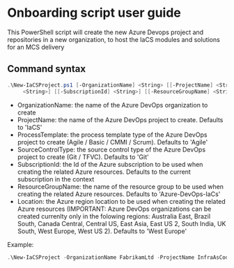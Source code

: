 # Onboarding script user guide

This PowerShell script will create the new Azure Devops project and repositories in a new organization, to host the IaCS modules and solutions for an MCS delivery

## Command syntax

```powershell
.\New-IaCSProject.ps1 [-OrganizationName] <String> [[-ProjectName] <String>] [[-ProcessTemplate] <String>] [[-SourceControlType]
     <String>] [[-SubscriptionId] <String>] [[-ResourceGroupName] <String>] [[-Location] <String>] [<CommonParameters>]
```

- OrganizationName: the name of the Azure DevOps organization to create
- ProjectName: the name of the Azure DevOps project to create. Defaults to 'IaCS'
- ProcessTemplate: the process template type of the Azure DevOps project to create (Agile / Basic / CMMI / Scrum). Defaults to 'Agile'
- SourceControlType: the source control type of the Azure DevOps project to create (Git / TFVC). Defaults to 'Git'
- SubscriptionId: the Id of the Azure subscription to be used when creating the related Azure resources. Defaults to the current subscription in the context
- ResourceGroupName: the name of the resource group to be used when creating the related Azure resources. Defaults to 'Azure-DevOps-IaCs'
- Location: the Azure region location to be used when creating the related Azure resources (IMPORTANT: Azure DevOps organizations can be created currenlty only in the folowing regions: Australia East, Brazil South, Canada Central, Central US, East Asia, East US 2, South India, UK South, West Europe, West US 2). Defaults to 'West Europe'

Example:

```powershell
.\New-IaCSProject -OrganizationName FabrikamLtd -ProjectName InfraAsCode -Template Basic -SubscriptionId '01234567-89ab-cdef-0123-456789abcdef' -Location 'East US 2'
```
